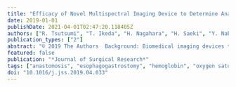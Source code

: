 ```yaml
---
title: "Efficacy of Novel Multispectral Imaging Device to Determine Anastomosis for Esophagogastrostomy"
date: 2019-01-01
publishDate: 2021-04-01T02:47:20.118405Z
authors: ["R. Tsutsumi", "T. Ikeda", "H. Nagahara", "H. Saeki", "Y. Nakashima", "E. Oki", "Y. Maehara", "M. Hashizume"]
publication_types: ["2"]
abstract: "© 2019 The Authors  Background: Biomedical imaging devices that utilize the optical characteristics of hemoglobin (Hb) have become widespread. In the field of gastroenterology, there is a strong demand for devices that can apply this technique to surgical navigation. We aimed to introduce our novel multispectral device capable of intraoperatively performing quantitative imaging of the oxygen (O 2 ) saturation and Hb amount of tissues noninvasively and in real time, and to examine its application for deciding the appropriate anastomosis point after subtotal or total esophagectomy. Materials and methods: A total of 39 patients with esophageal cancer were studied. Tissue O 2 saturation and Hb amount of the gastric tube just before esophagogastric anastomosis were evaluated using a multispectral tissue quantitative imaging device. The anastomosis point was decided depending on the quantitative values and patterns of both the tissue O 2 saturation and Hb amount. Results: The device can instantaneously and noninvasively quantify and visualize the tissue O 2 saturation and Hb amount using reflected light. The tissue Hb status could be classified into the following four types: good circulation type, congestion type, ischemia type, and mixed type of congestion and ischemia. Postoperative anastomotic failure occurred in 2 cases, and both were mixed cases. Conclusions: The method of quantitatively imaging the tissue O 2 saturation and Hb level in real time and noninvasively using a multispectral device allows instantaneous determination of the anastomosis and related organ conditions, thereby contributing to determining the appropriate treatment direction."
featured: false
publication: "*Journal of Surgical Research*"
tags: ["anastomosis", "esophagogastrostomy", "hemoglobin", "oxygen saturation", "quantitative imaging"]
doi: "10.1016/j.jss.2019.04.033"
---
```


